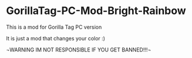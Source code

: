 # GorillaTag-PC-Mod-Bright-Rainbow
This is a mod for Gorilla Tag PC version

It is just a mod that changes your color :)

¬WARNING IM NOT RESPONSIBLE IF YOU GET BANNED!!!¬
